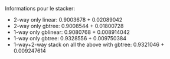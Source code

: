 Informations pour le stacker:

* 2-way only linear: 0.9003678 + 0.02089042
* 2-way only gbtree: 0.9008544 + 0.01800728
* 1-way only gblinear: 0.9080768 + 0.008914042
* 1-way only gbtree: 0.9328556 + 0.009750384
* 1-way+2-way stack on all the above with gbtree: 0.9321046 + 0.009247614
